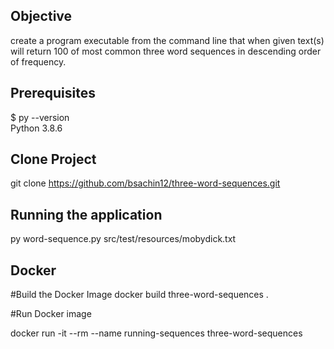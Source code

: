 ## Objective

create a program executable from the command line that when given text(s) will return 100 of most common three word sequences in descending order of frequency.

## Prerequisites

$ py --version <br />
Python 3.8.6

## Clone Project

git clone https://github.com/bsachin12/three-word-sequences.git

## Running the application

py word-sequence.py src/test/resources/mobydick.txt <br />


## Docker

#Build the Docker Image
docker build three-word-sequences . <br />

#Run Docker image <br />

docker run -it --rm --name running-sequences three-word-sequences
